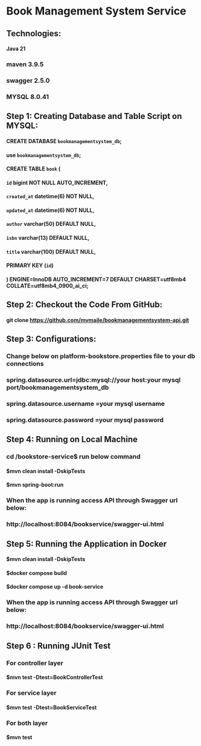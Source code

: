 # Book Management System Service
## Technologies:
#### Java 21
### maven 3.9.5
### swagger 2.5.0
### MYSQL 8.0.41
## Step 1: Creating Database and Table Script on MYSQL:
####  CREATE DATABASE `bookmanagementsystem_db`;
#### use `bookmanagementsystem_db`;
#### CREATE TABLE `book` (
#### `id` bigint NOT NULL AUTO_INCREMENT,
#### `created_at` datetime(6) NOT NULL,
#### `updated_at` datetime(6) NOT NULL,
#### `author` varchar(50) DEFAULT NULL,
#### `isbn` varchar(13) DEFAULT NULL,
#### `title` varchar(100) DEFAULT NULL,
#### PRIMARY KEY (`id`)
#### ) ENGINE=InnoDB AUTO_INCREMENT=7 DEFAULT CHARSET=utf8mb4 COLLATE=utf8mb4_0900_ai_ci;
## Step 2: Checkout the Code From GitHub:
#### git clone https://github.com/mvmaile/bookmanagementsystem-api.git
## Step 3: Configurations:
### Change below on platform-bookstore.properties file to your db connections 
### spring.datasource.url=jdbc:mysql://your host:your mysql port/bookmanagementsystem_db
### spring.datasource.username =your mysql username
### spring.datasource.password =your mysql password
## Step 4: Running on Local Machine 
### cd /bookstore-service$ run below command
#### $mvn clean install -DskipTests
#### $mvn spring-boot:run
### When the app is running access API through Swagger url below:
### http://localhost:8084/bookservice/swagger-ui.html
## Step 5: Running the Application in Docker
#### $mvn clean install -DskipTests
#### $docker compose build
#### $docker compose up -d book-service
### When the app is running access API through Swagger url below:
### http://localhost:8084/bookservice/swagger-ui.html

## Step 6 : Running JUnit Test
### For controller layer
#### $mvn test -Dtest=BookControllerTest
### For service layer
#### $mvn test -Dtest=BookServiceTest
### For both layer
#### $mvn test


